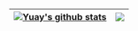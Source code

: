 | <a href="https://github.com/anuraghazra/github-readme-stats"><img align="center" src="https://github-readme-stats.vercel.app/api?username=YuayYeonhi&count_private=true&show_icons=true&include_all_commits=true&theme=buefy&hide_border=true" alt="Yuay's github stats" /></a> | <a href="https://github.com/anuraghazra/github-readme-stats"><img align="center" src="https://github-readme-stats.vercel.app/api/top-langs/?username=YuayYeonhi&layout=compact&theme=buefy&hide_border=true" /></a> |
| ------------- | ------------- |
